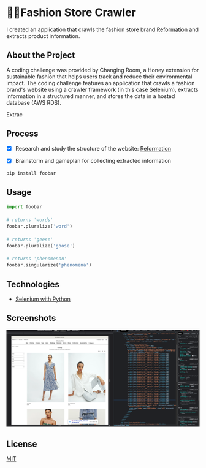 # 👘👗Fashion Store Crawler

I created an application that crawls the fashion store brand [Reformation](https://reformation.com/) and extracts product information. 

## About the Project

A coding challenge was provided by Changing Room, a Honey extension for sustainable fashion that helps users track and reduce their environmental impact. The coding challenge features an application that crawls a fashion brand's website using a crawler framework (in this case Selenium), extracts information in a structured manner, and stores the data in a hosted database (AWS RDS).

Extrac

## Process
* [x] Research and study the structure of the website: [Reformation](https://reformation.com/)
* [x] Brainstorm and gameplan for collecting extracted information


```bash
pip install foobar
```

## Usage

```python
import foobar

# returns 'words'
foobar.pluralize('word')

# returns 'geese'
foobar.pluralize('goose')

# returns 'phenomenon'
foobar.singularize('phenomena')
```

## Technologies
* [Selenium with Python](https://selenium-python.readthedocs.io/ "Selenium with Python Docs")

## Screenshots
![alt text](https://github.com/fjt7/fashion-store-crawler/blob/main/Reformation%20Website%20Structure.png)


## License
[MIT](https://choosealicense.com/licenses/mit/)
